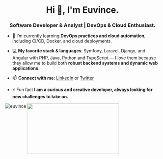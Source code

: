<h1 align="center">Hi 👋, I'm Euvince.</h1>
<h3 align="center">Software Developer & Analyst | DevOps & Cloud Enthusiast.</h3>

- 🌱 I’m currently learning **DevOps practices and cloud automation**, including CI/CD, Docker, and cloud deployments.

- 💻 **My favorite stack & languages**: Symfony, Laravel, Django, and Angular with PHP, Java, Python and TypeScript — I love them because they allow me to build both **robust backend systems and dynamic web applications**.

- 📫 **Connect with me**: [LinkedIn](https://www.linkedin.com/in/euvince/) or [Twitter](https://twitter.com/euvince)

- ⚡ Fun fact **I am a curious and creative developer, always looking for new challenges to take on.**

<p><img align="left" src="https://github-readme-stats.vercel.app/api/top-langs?username=euvince&show_icons=true&locale=en&layout=compact" alt="euvince" /></p>

<p><img src="https://media.giphy.com/media/3o7qE1YN7aBOFPRw8E/giphy.gif" width="300" height="165" /></p>
